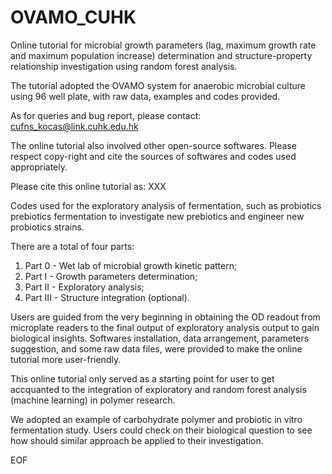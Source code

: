 # OVAMO_CUHK
Online tutorial for microbial growth parameters (lag, maximum growth rate and maximum population increase) determination
and structure-property relationship investigation using random forest analysis.

The tutorial adopted the OVAMO system for anaerobic microbial culture using 96 well plate,
with raw data, examples and codes provided.

As for queries and bug report, please contact:
cufns_kocas@link.cuhk.edu.hk

The online tutorial also involved other open-source softwares.
Please respect copy-right and cite the sources of softwares and codes used appropriately.

Please cite this online tutorial as:
XXX

Codes used for the exploratory analysis of fermentation,
such as probiotics prebiotics fermentation to investigate
new prebiotics and engineer new probiotics strains.

There are a total of four parts:
  1) Part 0 - Wet lab of microbial growth kinetic pattern; 
  2) Part I - Growth parameters determination; 
  3) Part II - Exploratory analysis;
  4) Part III - Structure integration (optional).
  
Users are guided from the very beginning in obtaining the OD readout from microplate readers
to the final output of exploratory analysis output to gain biological insights.
Softwares installation, data arrangement, parameters suggestion, and
some raw data files, were provided to make the online tutorial more user-friendly.

This online tutorial only served as a starting point for user to get accquanted to
the integration of exploratory and random forest analysis (machine learning) in polymer research.

We adopted an example of carbohydrate polymer and probiotic in vitro fermentation study.
Users could check on their biological question to see how should similar approach be applied to their investigation.



EOF
